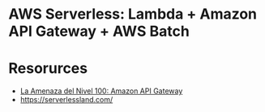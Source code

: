 #  AWS Serverless: Lambda + Amazon API Gateway + AWS Batch



# Resorurces
- [La Amenaza del Nivel 100: Amazon API Gateway](https://youtu.be/p1otaxU9pOI)
- https://serverlessland.com/


